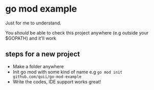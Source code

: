 # go mod example

Just for me to understand.

You _should_ be able to check this project anywhere (e.g outside your $GOPATH) and it'll work 

## steps for a new project

- Make a folder anywhere
- Init go mod with some kind of name e.g `go mod init github.com/quii/go-mod-example`
- Write the codes, IDE support works great!
